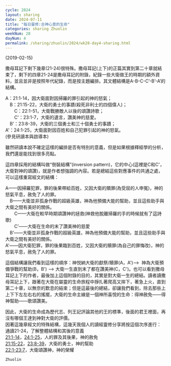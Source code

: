 ```yaml
---
cycle: 2024
layout: sharing
date: 2024-07-11
title: "每日靈修:合神心意的生命"
categories: sharing Zhuolin
weekNum: 28
dayNum: 4
permalink: /sharing/zhuolin/2024/wk28-day4-sharing.html
---
```

(2019-02-15)

撒母耳記下剩下幾章(21-24)很特殊。撒母耳記(上下)的正篇其實到第二十章就結束了，剩下的四章21-24是撒母耳記的附錄，紀錄一些大衛做王的時期的額外資料，並且並非是按照年代紀錄，而是按主題編排。其文體結構是A-B-C-C’-B’-A’的結構。  

A：21:1-14，因大衛面對因掃羅的罪引起的神的怒氣；    
　B：21:15-22，大衛的勇士的事蹟(殺死非利士的四個偉人)；    
　　C：22:1-51，大衛戰勝敵人以後的頌讚詩歌；    
　　C'：23:1-7，大衛的遺言，讚美神的慈愛。    
　B'：23:8-39，大衛的三個勇士和三十個勇士的事蹟；    
A'：24:1-25，大衛面對因百姓和自己犯罪引起的神的怒氣。    
(參見研讀本與啟導本)  

雖然研讀本說不確定這樣的編排是否有特別的意義，但是如果根據釋經學的分析，我們還是能找到很多亮點。  

這四章採用的結構叫做“倒裝結構”(inversion pattern)，它的中心(這裡是C和C'，大衛對神的頌讚)，就是作者想強調的內容。若是總結這些對應事件的共通之處，可以這樣重寫經文的結構：  

A——因掃羅犯罪，罪的後果帶給百姓，又因大衛的贖罪(為受屈的人申冤)，神的怒氣平息，赦免了人的罪。    
　B——大衛並非孤身作戰的超級英雄，神為他預備大能的幫助，並且這些助手與大衛之間有美好的關係。    
　　C——大衛在較早時期頌讚神的拯救(神救他脫離掃羅的手的時候就有了這詩歌)    
　　C’——大衛在生命的末了讚美神的慈愛    
　B’——大衛並非孤身作戰的超級英雄，神為他預備大能的幫助，並且這些助手與大衛之間有美好的關係。    
A'——因大衛犯罪，罪的後果臨到百姓，又因大衛的贖罪(為自己的罪悔改)，神的怒氣平息，赦免了人的罪。    

這個結構讓我們看到這樣的順序：神悦納大衛的獻祭/贖罪(A，A')—>  神為大衛預備爭戰的幫助(B，B') —> 大衛一生直到末了都在讚美神(C，C')。也可以看到撒母耳記上下的作者，最後加上這個附錄的目的，其實是對大衛一生的總結。讀者讀撒母耳記上下，跟著在大衛在屬靈的生命旅程中掙扎著爬高又摔下，著急上火，直到第二十章，以無奈的歎息的結束；但是這最後的總結，卻讓我們看到，除去那些上上下下左左右右的搖擺，大衛的生命主線是一個神所喜悅的生命：得神赦免——得神幫助——歌頌讚美。  

因此，大衛的生命成為歷代志、列王記評論其他的王的標準，後面的君王裡面，再沒有哪個王達到神對大衛的評價。    
因著這幾章經文的特殊結構，這幾天我個人的讀經靈修分享將按這個次序進行：    
通讀21-24，了解整體結構和其後的意義    
[21:1-14](https：//www.biblegateway.com/passage/？search=撒母耳記下21.1-14&version=CUVMPT)，[24:1-25](https：//www.biblegateway.com/passage/？search=撒母耳記下24.1-25&version=CUVMPT)，人的罪及其後果，神的赦免    
[21:15-22](https：//www.biblegateway.com/passage/？search=撒母耳記下21.15-22&version=CUVMPT)，[23:8-39](https：//www.biblegateway.com/passage/？search=撒母耳記下23.8-39&version=CUVMPT)，大衛的勇士，神的幫助    
[22:1-23:7](https：//www.biblegateway.com/passage/？search=撒母耳記下22.1-23.7&version=CUVMPT)，大衛頌讚神，神的榮耀    

`Zhuolin`  
